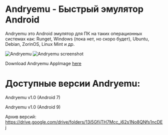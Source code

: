 # Andryemu - Быстрый эмулятор Android

Andryemu это Android эмулятор для ПК на таких операционных системах как: Runget, Windows (пока нет, но скоро будет), Ubuntu, Debian, ZorinOS, Linux Mint и др.

![Andryemu](https://github.com/user-attachments/assets/39945371-35be-4150-afc2-56200fd5be7d)
![Andryemu screenshot](https://github.com/user-attachments/assets/888fdd7d-a291-4b0f-909d-dbe5ce0f5198)

Download Andryemu AppImage <a href="https://drive.google.com/file/d/1FbEaPkwH_UGt4_fDUk4m5sNJu5sWDYuT/view?usp=drivesdk">here</a>

# Доступные версии Andryemu:

Andryemu v1.0 (Android 7)

Andryemu v1.0 (Android 9)

Архив версий: https://drive.google.com/drive/folders/13i5GfijTH7Mcc_i62s1No8QNfs1ncDEj
